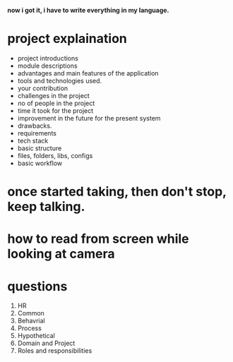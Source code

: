 **now i got it, i have to write everything in my language.**
# project explaination
- project introductions 
- module descriptions 
- advantages and main features of the application
- tools and technologies used.
- your contribution
- challenges in the project
- no of people in the project 
- time it took for the project 
- improvement in the future for the present system
- drawbacks.
- requirements
- tech stack 
- basic structure
- files, folders, libs, configs 
- basic workflow

# once started taking, then don't stop, keep talking. 
# how to read from screen while looking at camera

# questions 
1. HR
2. Common
3. Behavrial
4. Process 
5. Hypothetical 
6. Domain and Project 
7. Roles and responsibilities 